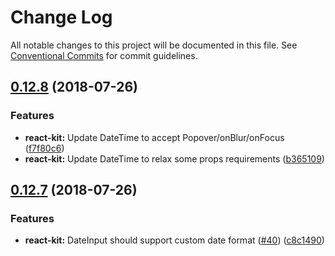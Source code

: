 # Change Log

All notable changes to this project will be documented in this file.
See [Conventional Commits](https://conventionalcommits.org) for commit guidelines.

<a name="0.12.8"></a>
## [0.12.8](https://github.com/devex-web-frontend/dx-util/compare/v0.12.7...v0.12.8) (2018-07-26)


### Features

* **react-kit:** Update DateTime to accept Popover/onBlur/onFocus ([f7f80c6](https://github.com/devex-web-frontend/dx-util/commit/f7f80c6))
* **react-kit:** Update DateTime to relax some props requirements ([b365109](https://github.com/devex-web-frontend/dx-util/commit/b365109))




<a name="0.12.7"></a>
## [0.12.7](https://github.com/devex-web-frontend/dx-util/compare/v0.12.6...v0.12.7) (2018-07-26)


### Features

* **react-kit:** DateInput should support custom date format ([#40](https://github.com/devex-web-frontend/dx-util/issues/40)) ([c8c1490](https://github.com/devex-web-frontend/dx-util/commit/c8c1490))
